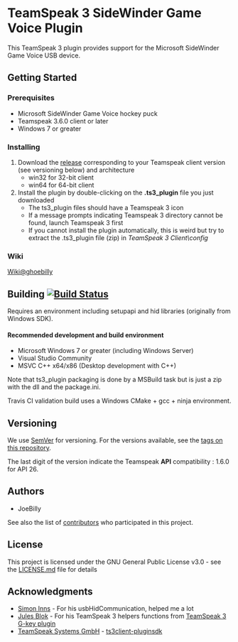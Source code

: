 # TeamSpeak 3 SideWinder Game Voice Plugin

This TeamSpeak 3 plugin provides support for the Microsoft SideWinder Game Voice USB device.

## Getting Started

### Prerequisites

* Microsoft SideWinder Game Voice hockey puck
* Teamspeak 3.6.0 client or later
* Windows 7 or greater

### Installing

1. Download the [release](../../releases) corresponding to your Teamspeak client version (see versioning below) and architecture    
	* win32 for 32-bit client
	* win64 for 64-bit client
2. Install the plugin by double-clicking on the **.ts3_plugin** file you just downloaded
    * The ts3_plugin files should have a Teamspeak 3 icon
	* If a message prompts indicating Teamspeak 3 directory cannot be found, launch Teamspeak 3 first
	* If you cannot install the plugin automatically, this is weird but try to extract the .ts3_plugin file (zip) in _TeamSpeak 3 Client\config_

### Wiki

[Wiki@ghoebilly](https://github.com/ghoebilly/ts3gamevoice/wiki)

## Building [![Build Status](https://travis-ci.org/ghoebilly/ts3gamevoice.svg?branch=master)](https://travis-ci.org/ghoebilly/ts3gamevoice)

Requires an environment including setupapi and hid libraries (originally from Windows SDK).

#### Recommended development and build environment
* Microsoft Windows 7 or greater (including Windows Server)
* Visual Studio Community
* MSVC C++ x64/x86 (Desktop development with C++)

Note that ts3_plugin packaging is done by a MSBuild task but is just a zip with the dll and the package.ini.

Travis CI validation build uses a Windows CMake + gcc + ninja environment.

## Versioning

We use [SemVer](http://semver.org/) for versioning. For the versions available, see the [tags on this repository](../../tags).

The last digit of the version indicate the Teamspeak **API** compatibility : 1.6.0 for API 26.

## Authors

* JoeBilly

See also the list of [contributors](https://github.com/ghoebilly/ts3gamevoice/contributors)  who participated in this project.

## License

This project is licensed under the GNU General Public License v3.0 - see the [LICENSE.md](LICENSE.md) file for details

## Acknowledgments

* [Simon Inns](https://github.com/simoninns) - For his usbHidCommunication, helped me a lot
* [Jules Blok](https://github.com/Armada651) - For his TeamSpeak 3 helpers functions from [TeamSpeak 3 G-key plugin](https://github.com/Armada651/gkey_plugin)
* [TeamSpeak Systems GmbH](https://github.com/TeamSpeak-Systems) - [ts3client-pluginsdk](https://github.com/TeamSpeak-Systems/ts3client-pluginsdk)